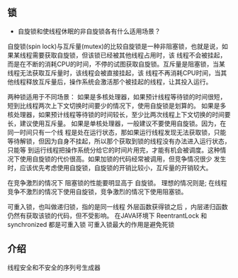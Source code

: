 ## 锁

- 自旋锁和使线程休眠的非自旋锁各有什么适用场景？

自旋锁(spin lock)与互斥量(mutex)的比较自旋锁是一种非阻塞锁，也就是说，如果某线程需要获取自旋锁，但该锁已经被其他线程占用时，该
线程不会被挂起，而是在不断的消耗CPU的时间，不停的试图获取自旋锁。互斥量是阻塞锁，当某线程无法获取互斥量时，该线程会被直接挂起，该
线程不再消耗CPU时间，当其他线程释放互斥量后，操作系统会激活那个被挂起的线程，让其投入运行。

两种锁适用于不同场景：
如果是多核处理器，如果预计线程等待锁的时间很短，短到比线程两次上下文切换时间要少的情况下，使用自旋锁是划算的。
如果是多核处理器，如果预计线程等待锁的时间较长，至少比两次线程上下文切换的时间要长，建议使用互斥量。
如果是单核处理器，一般建议不要使用自旋锁。因为，在同一时间只有一个线
程是处在运行状态，那如果运行线程发现无法获取锁，只能等待解锁，但因为自身不挂起，所以那个获取到锁的线程没有办法进入运行状态，只能等
到运行线程把操作系统分给它的时间片用完，才能有机会被调度。这种情况下使用自旋锁的代价很高。如果加锁的代码经常被调用，但竞争情况很少
发生时，应该优先考虑使用自旋锁，自旋锁的开销比较小，互斥量的开销较大。

在竞争激烈的情况下 阻塞锁的性能要明显高于 自旋锁。
理想的情况则是; 在线程竞争不激烈的情况下使用自旋锁，竞争激烈的情况下使用阻塞锁。


可重入锁，也叫做递归锁，指的是同一线程 外层函数获得锁之后 ，内层递归函数仍然有获取该锁的代码，但不受影响。
在JAVA环境下 ReentrantLock 和synchronized 都是可重入锁
可重入锁最大的作用是避免死锁


## 介绍
线程安全和不安全的序列号生成器